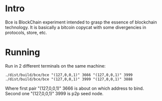 # Intro #
Bce is BlockChain experiment intended to grasp the essence of blockchain technology.
It is basically a bitcoin copycat with some divergencies in protocols, store, etc.

# Running #

Run in 2 different terminals on the same machine:

    ./dist/build/bce/bce "(127,0,0,1)" 3666 "(127,0,0,1)" 3999
    ./dist/build/bce/bce "(127,0,0,1)" 3999 "(127,0,0,1)" 3888
    
Where first pair "(127,0,0,1)" 3666 is about on which address to bind.
Second one "(127,0,0,1)" 3999 is p2p seed node.
